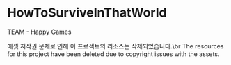 # HowToSurviveInThatWorld
TEAM - Happy Games

에셋 저작권 문제로 인해 이 프로젝트의 리소스는 삭제되었습니다.\br
The resources for this project have been deleted due to copyright issues with the assets.
